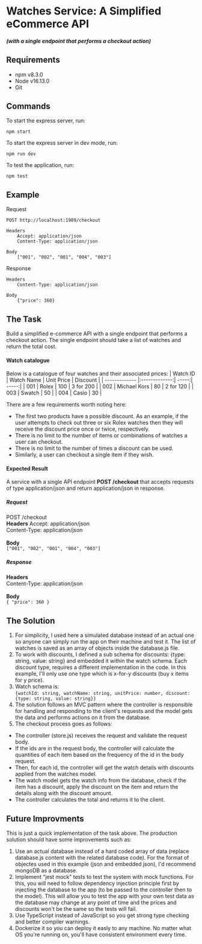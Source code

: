 # **Watches Service**: A Simplified eCommerce API
##### _(with a single endpoint that performs a checkout action)_
## Requirements
- npm v8.3.0
- Node v16.13.0
- Git
## Commands

To start the express server, run:
```
npm start
```
To start the express server in dev mode, run:
```
npm run dev
```
To test the application, run:
```
npm test
```
## Example

Request
```
POST http://localhost:1989/checkout

Headers
    Accept: application/json
    Content-Type: application/json

Body
    ["001", "002", "001", "004", "003"]
```

Response
```
Headers
    Content-Type: application/json

Body
    {"price": 360}
```
## The Task
Build a simplified e-commerce API with a single endpoint that performs a checkout action. The single endpoint should take a list of watches and return the total cost.

#### **Watch catalogue**
Below is a catalogue of four watches and their associated prices:
| Watch ID        | Watch Name           | Unit Price  | Discount  |
| ------------- |:-------------:| -----:| -----:|
| 001     | Rolex | 100 | 3 for 200 |
| 002     | Michael Kors | 80 | 2 for 120 |
| 003     | Swatch | 50 |
| 004     | Casio | 30 |

There are a few requirements worth noting here:
- The first two products have a possible discount. As an example, if the user attempts to check out three or six Rolex watches then they will receive the discount price once or twice, respectively.
- There is no limit to the number of items or combinations of watches a user can checkout.
- There is no limit to the number of times a discount can be used.
- Similarly, a user can checkout a single item if they wish.

#### **Expected Result**
A service with a single API endpoint **POST /checkout** that accepts requests of type application/json and return application/json in response.


##### **Request**
POST /checkout <br/>
**Headers**
Accept: application/json <br/>
Content-Type: application/json <br/><br/>
**Body**<br/>
```["001", "002", "001", "004", "003"]```<br/>

##### **Response**

**Headers**<br/>
Content-Type: application/json<br/><br/>
**Body**<br/>
```{ "price": 360 }```

## The Solution
1. For simplicity, I used here a simulated database instead of an actual one so anyone can simply run the app on their machine and test it. The list of watches is saved as an array of objects inside the database.js file.
2. To work with discounts, I defined a sub schema for discounts: {type: string, value: string} and embedded it within the watch schema. Each discount type, requires a different implementation in the code. In this example, I'll only use one type which is  x-for-y discounts (buy x items for y price).
3. Watch schema is: <br/>
```{watchId: string, watchName: string, unitPrice: number, discount: {type: string, value: string}}```
4. The solution follows an MVC pattern where the controller is responsible for handling and responding to the client's requests and the model gets the data and performs actions on it from the database.
5. The checkout process goes as follows:
- The controller (store.js) receives the request and validate the request body.
- If the ids are in the request body, the controller will calculate the quantities of each item based on the frequency of the id in the body request.
- Then, for each id, the controller will get the watch details with discounts applied from the watches model.
- The watch model gets the watch info from the database, check if the item has a discount, apply the discount on the item and return the details along with the discount amount.
- The controller calculates the total and returns it to the client.

## Future Improvments
This is just a quick implementation of the task above. The production solution should have some improvements such as:
1. Use an actual database instead of a hard coded array of data (replace database.js content with the related database code). For the format of objectes used in this example (json and embedded json), I'd recommend mongoDB as a database.
2. Implement "jest mock" tests to test the system with mock functions. For this, you will need to follow dependency injection principle first by injecting the database to the app (to be passed to the controller then to the model). This will allow you to test the app with your own test data as the database may change at any point of time and the prices and discounts won't be the same so the tests will fail.
3. Use TypeScript instead of JavaScript so you get strong type checking and better compiler warnings.
4. Dockerize it so you can deploy it easly to any machine. No matter what OS you're running on, you'll have consistent environment every time.